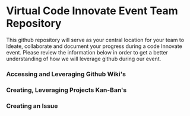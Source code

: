 # Virtual Code Innovate Event Team Repository

This github repository will serve as your central location for your team to Ideate, collaborate and document your progress during a code Innovate event. Please review the information below in order to get a better understanding of how we will leverage github during our event.  

### Accessing and Leveraging Github Wiki's


### Creating, Leveraging Projects Kan-Ban's


### Creating an Issue
